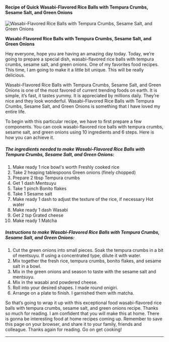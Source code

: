             

#### Recipe of Quick Wasabi-Flavored Rice Balls with Tempura Crumbs, Sesame Salt, and Green Onions

![Wasabi-Flavored Rice Balls with Tempura Crumbs, Sesame Salt, and Green Onions](https://img-global.cpcdn.com/recipes/6150427667070976/751x532cq70/wasabi-flavored-rice-balls-with-tempura-crumbs-sesame-salt-and-green-onions-recipe-main-photo.jpg)

**Wasabi-Flavored Rice Balls with Tempura Crumbs, Sesame Salt, and Green Onions**

Hey everyone, hope you are having an amazing day today. Today, we’re going to prepare a special dish, wasabi-flavored rice balls with tempura crumbs, sesame salt, and green onions. One of my favorites food recipes. This time, I am going to make it a little bit unique. This will be really delicious.

Wasabi-Flavored Rice Balls with Tempura Crumbs, Sesame Salt, and Green Onions is one of the most favored of current trending foods on earth. It is simple, it’s fast, it tastes yummy. It is appreciated by millions daily. They’re nice and they look wonderful. Wasabi-Flavored Rice Balls with Tempura Crumbs, Sesame Salt, and Green Onions is something that I have loved my entire life.

To begin with this particular recipe, we have to first prepare a few components. You can cook wasabi-flavored rice balls with tempura crumbs, sesame salt, and green onions using 10 ingredients and 6 steps. Here is how you can achieve it.

##### The ingredients needed to make Wasabi-Flavored Rice Balls with Tempura Crumbs, Sesame Salt, and Green Onions:

1.  Make ready 1 rice bowl's worth Freshly cooked rice
2.  Take 2 heaping tablespoons Green onions (finely chopped)
3.  Prepare 2 tbsp Tempura crumbs
4.  Get 1 dash Mentsuyu
5.  Take 1 pinch Bonito flakes
6.  Take 1 Sesame salt
7.  Make ready 1 dash to adjust the texture of the rice, if necessary Hot water
8.  Make ready 1 dash Wasabi
9.  Get 2 tsp Grated cheese
10.  Make ready 1 Matcha

##### Instructions to make Wasabi-Flavored Rice Balls with Tempura Crumbs, Sesame Salt, and Green Onions:

1.  Cut the green onions into small pieces. Soak the tempura crumbs in a bit of mentsuyu. If using a concentrated type, dilute it with water.
2.  Mix together the fresh rice, tempura crumbs, bonito flakes, and sesame salt in a bowl.
3.  Mix in the green onions and season to taste with the sesame salt and mentsuyu.
4.  Mix in the wasabi and powdered cheese.
5.  Roll into your desired shapes. I made round onigiri.
6.  Arrange on a plate to finish. I garnished them with matcha.

So that’s going to wrap it up with this exceptional food wasabi-flavored rice balls with tempura crumbs, sesame salt, and green onions recipe. Thanks so much for reading. I am confident that you will make this at home. There is gonna be interesting food at home recipes coming up. Remember to save this page on your browser, and share it to your family, friends and colleague. Thanks again for reading. Go on get cooking!

* * *